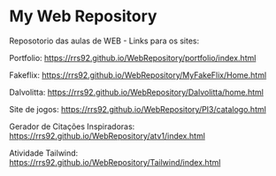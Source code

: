 # My Web Repository

Reposotorio das aulas de WEB - Links para os sites:

Portfolio: https://rrs92.github.io/WebRepository/portfolio/index.html

Fakeflix: https://rrs92.github.io/WebRepository/MyFakeFlix/Home.html

Dalvolitta: https://rrs92.github.io/WebRepository/Dalvolitta/home.html

Site de jogos: https://rrs92.github.io/WebRepository/PI3/catalogo.html

Gerador de Citações Inspiradoras: https://rrs92.github.io/WebRepository/atv1/index.html

Atividade Tailwind: https://rrs92.github.io/WebRepository/Tailwind/index.html
